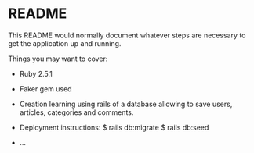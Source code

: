 # README

This README would normally document whatever steps are necessary to get the
application up and running.

Things you may want to cover:

* Ruby 2.5.1

* Faker gem used

* Creation learning using rails of a database allowing to save users, articles, categories and comments.

* Deployment instructions:
	$ rails db:migrate
	$ rails db:seed

* ...
